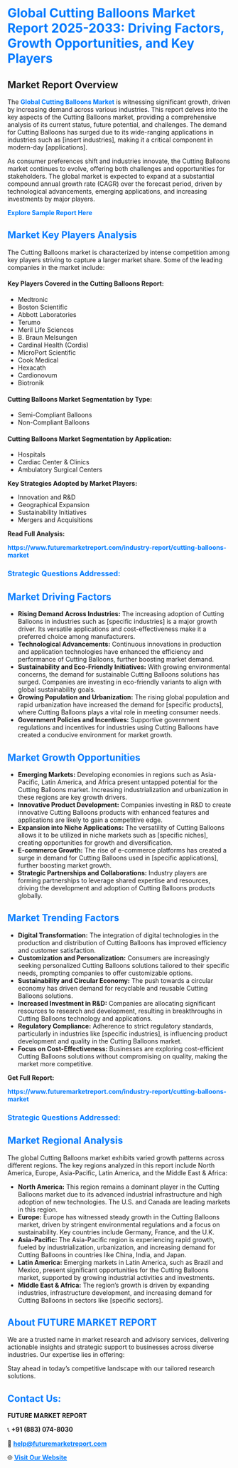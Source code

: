 <h1 style="color: #007BFF;">Global Cutting Balloons Market Report 2025-2033: Driving Factors, Growth Opportunities, and Key Players</h1>

<section id="overview">
<h2>Market Report Overview</h2>
<p>The <a href="https://www.futuremarketreport.com/industry-report/cutting-balloons-market" style="color: #007BFF; text-decoration: none;"><strong>Global Cutting Balloons Market</strong></a> is witnessing significant growth, driven by increasing demand across various industries. This report delves into the key aspects of the Cutting Balloons market, providing a comprehensive analysis of its current status, future potential, and challenges. The demand for Cutting Balloons has surged due to its wide-ranging applications in industries such as [insert industries], making it a critical component in modern-day [applications].</p>
<p>As consumer preferences shift and industries innovate, the Cutting Balloons market continues to evolve, offering both challenges and opportunities for stakeholders. The global market is expected to expand at a substantial compound annual growth rate (CAGR) over the forecast period, driven by technological advancements, emerging applications, and increasing investments by major players.</p>
</section>

<section id="overview">
<p><a href="https://www.futuremarketreport.com/request-sample/reportId=51857" style="color: #007BFF; text-decoration: none;"><strong>Explore Sample Report Here</strong></a></p>
</section>

<section id="key-players">
<h2 style="color: #007BFF;">Market Key Players Analysis</h2>
<p>The Cutting Balloons market is characterized by intense competition among key players striving to capture a larger market share. Some of the leading companies in the market include:</p>
<h4>Key Players Covered in the Cutting Balloons Report:</h4>
<ul><li>Medtronic</li><li>Boston Scientific</li><li>Abbott Laboratories</li><li>Terumo</li><li>Meril Life Sciences</li><li>B. Braun Melsungen</li><li>Cardinal Health (Cordis)</li><li>MicroPort Scientific</li><li>Cook Medical</li><li>Hexacath</li><li>Cardionovum</li><li>Biotronik</li></ul>
<h4>Cutting Balloons Market Segmentation by Type:</h4>
<ul><li>Semi-Compliant Balloons</li><li>Non-Compliant Balloons</li></ul>

<h4>Cutting Balloons Market Segmentation by Application:</h4>
<ul><li>Hospitals</li><li>Cardiac Center &amp; Clinics</li><li>Ambulatory Surgical Centers</li></ul>
<p><strong>Key Strategies Adopted by Market Players:</strong></p>
<ul>
<li>Innovation and R&D</li>
<li>Geographical Expansion</li>
<li>Sustainability Initiatives</li>
<li>Mergers and Acquisitions</li>
</ul>
</section>

<section>
<p><strong>Read Full Analysis: </strong></p><a href="https://www.futuremarketreport.com/industry-report/cutting-balloons-market" style="color: #007BFF; text-decoration: none;"><strong>https://www.futuremarketreport.com/industry-report/cutting-balloons-market</strong></a>
<h3 style="color: #007BFF;">Strategic Questions Addressed:</h3>
</section>

<section id="driving-factors">
<h2 style="color: #007BFF;">Market Driving Factors</h2>
<ul>
<li><strong>Rising Demand Across Industries:</strong> The increasing adoption of Cutting Balloons in industries such as [specific industries] is a major growth driver. Its versatile applications and cost-effectiveness make it a preferred choice among manufacturers.</li>
<li><strong>Technological Advancements:</strong> Continuous innovations in production and application technologies have enhanced the efficiency and performance of Cutting Balloons, further boosting market demand.</li>
<li><strong>Sustainability and Eco-Friendly Initiatives:</strong> With growing environmental concerns, the demand for sustainable Cutting Balloons solutions has surged. Companies are investing in eco-friendly variants to align with global sustainability goals.</li>
<li><strong>Growing Population and Urbanization:</strong> The rising global population and rapid urbanization have increased the demand for [specific products], where Cutting Balloons plays a vital role in meeting consumer needs.</li>
<li><strong>Government Policies and Incentives:</strong> Supportive government regulations and incentives for industries using Cutting Balloons have created a conducive environment for market growth.</li>
</ul>
</section>

<section id="growth-opportunities">
<h2 style="color: #007BFF;">Market Growth Opportunities</h2>
<ul>
<li><strong>Emerging Markets:</strong> Developing economies in regions such as Asia-Pacific, Latin America, and Africa present untapped potential for the Cutting Balloons market. Increasing industrialization and urbanization in these regions are key growth drivers.</li>
<li><strong>Innovative Product Development:</strong> Companies investing in R&D to create innovative Cutting Balloons products with enhanced features and applications are likely to gain a competitive edge.</li>
<li><strong>Expansion into Niche Applications:</strong> The versatility of Cutting Balloons allows it to be utilized in niche markets such as [specific niches], creating opportunities for growth and diversification.</li>
<li><strong>E-commerce Growth:</strong> The rise of e-commerce platforms has created a surge in demand for Cutting Balloons used in [specific applications], further boosting market growth.</li>
<li><strong>Strategic Partnerships and Collaborations:</strong> Industry players are forming partnerships to leverage shared expertise and resources, driving the development and adoption of Cutting Balloons products globally.</li>
</ul>
</section>

<section id="trending-factors">
<h2 style="color: #007BFF;">Market Trending Factors</h2>
<ul>
<li><strong>Digital Transformation:</strong> The integration of digital technologies in the production and distribution of Cutting Balloons has improved efficiency and customer satisfaction.</li>
<li><strong>Customization and Personalization:</strong> Consumers are increasingly seeking personalized Cutting Balloons solutions tailored to their specific needs, prompting companies to offer customizable options.</li>
<li><strong>Sustainability and Circular Economy:</strong> The push towards a circular economy has driven demand for recyclable and reusable Cutting Balloons solutions.</li>
<li><strong>Increased Investment in R&D:</strong> Companies are allocating significant resources to research and development, resulting in breakthroughs in Cutting Balloons technology and applications.</li>
<li><strong>Regulatory Compliance:</strong> Adherence to strict regulatory standards, particularly in industries like [specific industries], is influencing product development and quality in the Cutting Balloons market.</li>
<li><strong>Focus on Cost-Effectiveness:</strong> Businesses are exploring cost-efficient Cutting Balloons solutions without compromising on quality, making the market more competitive.</li>
</ul>
</section>

<section>
<p><strong>Get Full Report: </strong></p><a href="https://www.futuremarketreport.com/industry-report/cutting-balloons-market" style="color: #007BFF; text-decoration: none;"><strong>https://www.futuremarketreport.com/industry-report/cutting-balloons-market</strong></a>
<h3 style="color: #007BFF;">Strategic Questions Addressed:</h3>
</section>


<section id="regional-analysis">
<h2 style="color: #007BFF;">Market Regional Analysis</h2>
<p>The global Cutting Balloons market exhibits varied growth patterns across different regions. The key regions analyzed in this report include North America, Europe, Asia-Pacific, Latin America, and the Middle East & Africa:</p>
<ul>
<li><strong>North America:</strong> This region remains a dominant player in the Cutting Balloons market due to its advanced industrial infrastructure and high adoption of new technologies. The U.S. and Canada are leading markets in this region.</li>
<li><strong>Europe:</strong> Europe has witnessed steady growth in the Cutting Balloons market, driven by stringent environmental regulations and a focus on sustainability. Key countries include Germany, France, and the U.K.</li>
<li><strong>Asia-Pacific:</strong> The Asia-Pacific region is experiencing rapid growth, fueled by industrialization, urbanization, and increasing demand for Cutting Balloons in countries like China, India, and Japan.</li>
<li><strong>Latin America:</strong> Emerging markets in Latin America, such as Brazil and Mexico, present significant opportunities for the Cutting Balloons market, supported by growing industrial activities and investments.</li>
<li><strong>Middle East & Africa:</strong> The region’s growth is driven by expanding industries, infrastructure development, and increasing demand for Cutting Balloons in sectors like [specific sectors].</li>
</ul>
</section>

<footer>
<h2 style="color: #007BFF;">About FUTURE MARKET REPORT</h2>
<p>We are a trusted name in market research and advisory services, delivering actionable insights and strategic support to businesses across diverse industries. Our expertise lies in offering:</p>

<p>Stay ahead in today’s competitive landscape with our tailored research solutions.</p>

<h2 style="color: #007BFF;">Contact Us:</h2>
<p><strong>FUTURE MARKET REPORT</strong></p>
<p>📞 <strong>+91 (883) 074-8030</strong></p>
<p>📧 <strong><a href="mailto:help@futuremarketreport.com" style="color: #007BFF;">help@futuremarketreport.com</a></strong></p>
<p>🌐 <strong><a href="https://www.futuremarketreport.com/" style="color: #007BFF;">Visit Our Website</a></strong></p>
</footer>